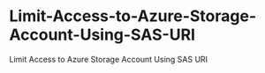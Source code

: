 # Limit-Access-to-Azure-Storage-Account-Using-SAS-URI
Limit Access to Azure Storage Account Using SAS URI

